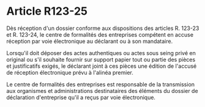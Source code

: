 # Article R123-25

Dès réception d'un dossier conforme aux dispositions des articles R. 123-23 et R. 123-24, le centre de formalités des entreprises compétent en accuse réception par voie électronique au déclarant ou à son mandataire.

Lorsqu'il doit déposer des actes authentiques ou actes sous seing privé en original ou s'il souhaite fournir sur support papier tout ou partie des pièces et justificatifs exigés, le déclarant joint à ces pièces une édition de l'accusé de réception électronique prévu à l'alinéa premier.

Le centre de formalités des entreprises est responsable de la transmission aux organismes et administrations destinataires des éléments du dossier de déclaration d'entreprise qu'il a reçus par voie électronique.
